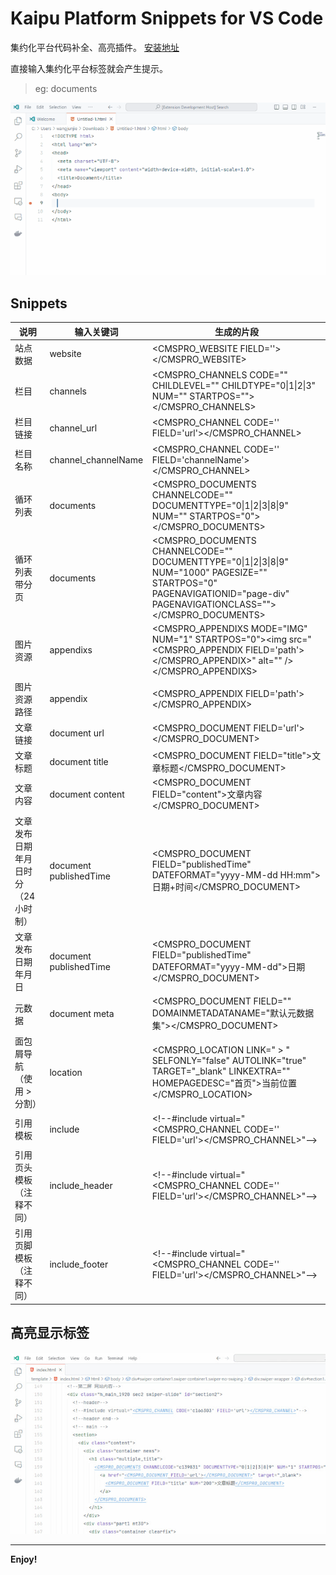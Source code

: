 # Kaipu Platform Snippets for VS Code

集约化平台代码补全、高亮插件。 [安装地址](https://marketplace.visualstudio.com/items?itemName=co2oc.vscode-kaipu-platform-snippets)

直接输入集约化平台标签就会产生提示。

> eg: documents

![补全效果](./screenshots/type.gif)

## Snippets

| 说明               | 输入关键词                      | 生成的片段                                                                                                                                                                                        |
|------------------- |-------------------------------|----------------------------------------------------------------------------------------------------------------------------------------------------------------------------------------------|
|站点数据             | website                       | \<CMSPRO_WEBSITE FIELD=''></CMSPRO_WEBSITE>                                                                                                                                                   |
|栏目                | channels                      | \<CMSPRO_CHANNELS CODE="" CHILDLEVEL="" CHILDTYPE="0\|1\|2\|3" NUM="" STARTPOS=""></CMSPRO_CHANNELS>                                                                                          |
|栏目链接             | channel_url                   | \<CMSPRO_CHANNEL CODE='' FIELD='url'></CMSPRO_CHANNEL>                                                                                                                                    |
|栏目名称             | channel_channelName           | \<CMSPRO_CHANNEL CODE='' FIELD='channelName'></CMSPRO_CHANNEL>                                                                                                                            |
|循环列表             | documents                     | \<CMSPRO_DOCUMENTS CHANNELCODE="" DOCUMENTTYPE="0\|1\|2\|3\|8\|9" NUM="" STARTPOS="0"></CMSPRO_DOCUMENTS>                                                                          |
|循环列表带分页        | documents                     | \<CMSPRO_DOCUMENTS CHANNELCODE="" DOCUMENTTYPE="0\|1\|2\|3\|8\|9" NUM="1000" PAGESIZE="" STARTPOS="0" PAGENAVIGATIONID="page-div" PAGENAVIGATIONCLASS=""></CMSPRO_DOCUMENTS> |
|图片资源             | appendixs                     | \<CMSPRO_APPENDIXS MODE="IMG" NUM="1" STARTPOS="0">\<img src="<CMSPRO_APPENDIX FIELD='path'></CMSPRO_APPENDIX>" alt="" /></CMSPRO_APPENDIXS>                                         |
|图片资源路径          | appendix                      | \<CMSPRO_APPENDIX FIELD='path'></CMSPRO_APPENDIX>                                                                                                                                             |
|文章链接             | document url                  | \<CMSPRO_DOCUMENT FIELD='url'></CMSPRO_DOCUMENT>                                                                                                                                              |
|文章标题             | document title                | \<CMSPRO_DOCUMENT FIELD="title">文章标题</CMSPRO_DOCUMENT>                                                                                                                                      |
|文章内容             | document content              | \<CMSPRO_DOCUMENT FIELD="content">文章内容</CMSPRO_DOCUMENT>                                                                                                                                    |
|文章发布日期 年月日时分（24小时制）| document publishedTime        | \<CMSPRO_DOCUMENT FIELD="publishedTime" DATEFORMAT="yyyy-MM-dd HH:mm">日期+时间</CMSPRO_DOCUMENT>                                                                                             |
|文章发布日期 年月日    | document publishedTime        | \<CMSPRO_DOCUMENT FIELD="publishedTime" DATEFORMAT="yyyy-MM-dd">日期</CMSPRO_DOCUMENT>                                                                                                      |
|元数据              | document meta                 | \<CMSPRO_DOCUMENT FIELD="" DOMAINMETADATANAME="默认元数据集"></CMSPRO_DOCUMENT>                                                                                                         |
|面包屑导航（使用 > 分割）| location                      | <CMSPRO_LOCATION LINK="&nbsp;&gt;&nbsp;" SELFONLY="false" AUTOLINK="true" TARGET="_blank" LINKEXTRA="" HOMEPAGEDESC="首页">当前位置</CMSPRO_LOCATION>                                  |
|引用模板              | include                       | \<!--#include virtual="<CMSPRO_CHANNEL CODE='' FIELD='url'></CMSPRO_CHANNEL>"-->                                                                                                              |
|引用页头模板（注释不同）| include_header                | \<!--#include virtual="<CMSPRO_CHANNEL CODE='' FIELD='url'></CMSPRO_CHANNEL>"-->                                                                                                              |
|引用页脚模板（注释不同）| include_footer                | \<!--#include virtual="<CMSPRO_CHANNEL CODE='' FIELD='url'></CMSPRO_CHANNEL>"-->                                                                                                              |

## 高亮显示标签

![高亮显示标签](./screenshots/highlight.jpg)

---

**Enjoy!**
